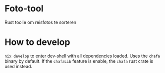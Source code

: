 # Foto-tool
Rust toolie om reisfotos te sorteren

# How to develop
`nix develop` to enter dev-shell with all dependencies loaded. Uses the `chafa`
binary by default. If the `chafaLib` feature is enable, the `chafa` rust crate
is used instead.

